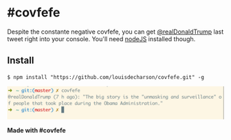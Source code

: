# #covfefe

Despite the constante negative covfefe, you can get [@realDonaldTrump](https://twitter.com/realDonaldTrump/) last tweet right into your console.
You'll need [nodeJS](https://nodejs.org/en/download/) installed though.

## Install
```
$ npm install "https://github.com/louisdecharson/covfefe.git" -g
```

![ScreenCovfefe](screenshot.png)

**Made with #covfefe**
